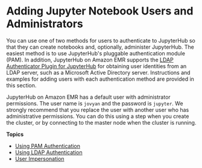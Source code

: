 # Adding Jupyter Notebook Users and Administrators<a name="emr-jupyterhub-user-access"></a>

You can use one of two methods for users to authenticate to JupyterHub so that they can create notebooks and, optionally, administer JupyterHub\. The easiest method is to use JupyterHub's pluggable authentication module \(PAM\)\. In addition, JupyterHub on Amazon EMR supports the [LDAP Authenticator Plugin for JupyterHub](https://github.com/jupyterhub/ldapauthenticator/) for obtaining user identities from an LDAP server, such as a Microsoft Active Directory server\. Instructions and examples for adding users with each authentication method are provided in this section\.

JupyterHub on Amazon EMR has a default user with administrator permissions\. The user name is `jovyan` and the password is `jupyter`\. We strongly recommend that you replace the user with another user who has administrative permissions\. You can do this using a step when you create the cluster, or by connecting to the master node when the cluster is running\.

**Topics**
+ [Using PAM Authentication](emr-jupyterhub-pam-users.md)
+ [Using LDAP Authentication](emr-jupyterhub-ldap-users.md)
+ [User Impersonation](emr-jupyterhub-user-impersonation.md)